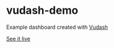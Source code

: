# vudash-demo

Example dashboard created with [Vudash](https://vudash.com/)

[See it live](http://demo.vudash.com/)
